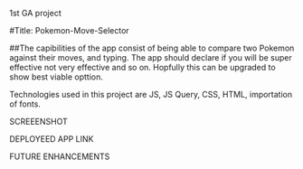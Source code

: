1st GA project

 #Title: Pokemon-Move-Selector


##The capibilities of the app consist of being able to compare two Pokemon against their moves, and typing. 
The app should declare if you will be super effective not very effective and so on. Hopfully this can be upgraded to show best viable opttion. 

Technologies used in this project are JS, JS Query, CSS, HTML, importation of fonts. 


SCREEENSHOT


DEPLOYEED APP LINK


FUTURE ENHANCEMENTS
